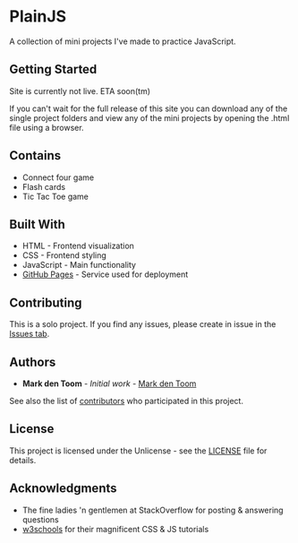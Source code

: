 # PlainJS
A collection of mini projects I've made to practice JavaScript.

## Getting Started

Site is currently not live. ETA soon(tm)

If you can't wait for the full release of this site you can download any of the single project folders and view any of the mini projects by opening the .html file using a browser.

## Contains
* Connect four game
* Flash cards
* Tic Tac Toe game

## Built With
* HTML - Frontend visualization
* CSS - Frontend styling
* JavaScript - Main functionality
* [GitHub Pages](https://pages.github.com/) - Service used for deployment

## Contributing

This is a solo project. If you find any issues, please create in issue in the [Issues tab](https://github.com/MarkdenToom/PlainJS/issues).

## Authors

* **Mark den Toom** - *Initial work* - [Mark den Toom](https://github.com/markdentoom)

See also the list of [contributors](https://github.com/MarkdenToom/PlainJS/graphs/contributors) who participated in this project.

## License

This project is licensed under the Unlicense - see the [LICENSE](https://github.com/MarkdenToom/PlainJS/blob/master/LICENSE) file for details.

## Acknowledgments

* The fine ladies 'n gentlemen at StackOverflow for posting & answering questions
* [w3schools](https://www.w3schools.com/) for their magnificent CSS & JS tutorials

